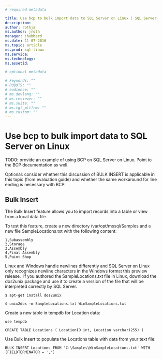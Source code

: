 ```yaml
---
# required metadata

title: Use bcp to bulk import data to SQL Server on Linux | SQL Server vNext CTP1
description: 
author: rothja 
ms.author: jroth 
manager: jhubbard
ms.date: 11-07-2016
ms.topic: article
ms.prod: sql-linux
ms.service: 
ms.technology: 
ms.assetid: 

# optional metadata

# keywords: ""
# ROBOTS: ""
# audience: ""
# ms.devlang: ""
# ms.reviewer: ""
# ms.suite: ""
# ms.tgt_pltfrm: ""
# ms.custom: ""
---
```

# Use bcp to bulk import data to SQL Server on Linux

TODO: provide an example of using BCP on SQL Server on Linux. Point to the BCP documentation as well.

Optional: consider whether this discussion of BULK INSERT is applicable in this topic (from evaluation guide) and whether the same workaround for line ending is necessary with BCP.

## Bulk Insert

The Bulk Insert feature allows you to import records into a
table or view from a local data file.

To test this feature, create a new directory /var/opt/mssql/Samples and a new file SampleLocations.txt with the following content:

    1,Subassembly
    2,Storage
    3,Assembly
    4,Final Assembly
    5,Paint Shop

Linux and Windows handle newlines differently and SQL Server on Linux only recognizes newline characters in the Windows format this preview release.  If you authored the SampleLocations.txt file in Linux, download the dos2unix package and use it to create a version of the file that will be interpreted correctly by SQL Server.  

    $ apt-get install dos2unix
    
    $ unix2dos –n SampleLocations.txt WinSampleLocations.txt 

Create a new table in tempdb for Location data:

    use tempdb

    CREATE TABLE Locations ( LocationID int, Location varchar(255) )

Use Bulk Insert to populate the Locations table with data from your text file:

    BULK INSERT Locations FROM 'C:\Samples\WinSampleLocations.txt' WITH (FIELDTERMINATOR = ',')
